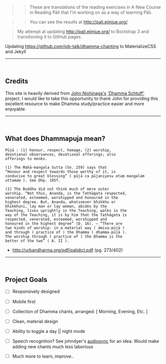 

>>These are translations of the reading exercises in A New Course in Reading Pāli that I'm working on as a way of learning Pāli.

>>You can see the results at http://pali.ejinjue.org/.

>My attempt at updating http://pali.ejinjue.org/ to Bootstrap 3 and transitioning it to GitHub pages.

Updating https://github.com/job-talk/dhamma-chanting to MaterializeCSS and Jekyll

***  

<br />

## Credits


This site is heavily derived from [John Nishinaga's](https://ejinjue.org/john/) ['Dhamma Schtuff'](https://pali.ejinjue.org/) project. I would like to take this opportunity to thank John for providing this excellent resource to make Dhamma study/practice easier and more enjoyable.

***

<br />

## What does Dhammapuja mean?
```
Pūjā : (1) honour, respect, homage, (2) worship,
devotional observances, devotional offerings; also
offerings to monks.

(1) The Mahā-mangala Sutta (Sn. 259) says that
“Honour and respect towards those worthy of it, is
conducive to great blessing” ( pūjā ca pūjaniyesu etaṃ mangalam uttamaṃ ). See Dhp. 195f.

(2) The Buddha did not think much of mere outer
worship. “Not thus, Ananda, is the Tathāgata respected,
venerated, esteemed, worshipped and honoured in the
highest degree. But, Ananda, whatsoever bhikkhu or
bhikkhuni, lay man or lay woman, abides by the
Teaching, lives uprightly in the Teaching, walks in the
way of the Teaching, it is by him that the Tathāgata is
respected, venerated, esteemed, worshipped and
honoured in the highest degree” (D. 16). – “There are
two kinds of worship: in a material way ( āmisa-pūjā )
and through ( practice of ) the Dhamma ( dhamma-pūjā ).
The worship through ( practice of ) the Dhamma is the
better of the two” ( A. II ).
```
- http://urbandharma.org/pdf/palidict.pdf (pg. 273/402)

***

<br />

## Project Goals

- [ ] Responsively designed

- [ ] Mobile first

- [ ] Collection of Dhamma chants, arranged: [ Morning, Evening, Etc. ]

- [ ] Clean, material design

- [ ] Ability to toggle a day || night mode

- [ ] Speech recognition? See johndyer's [audiosync](https://github.com/johndyer/audiosync) for an idea. Would make adding new chants much less laborious

- [ ] Much more to learn, improve..
